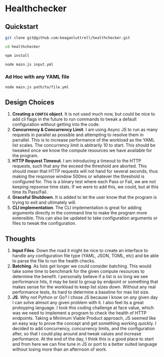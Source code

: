 # Healthchecker

## Quickstart

```sh
git clone git@github.com:keaganluttrell/healthchecker.git

cd healthchecker

npm install

node main.js input.yml
```

### Ad Hoc with any YAML file 
```sh
node main.js path/to/file.yml
```

## Design Choices

1. **Creating a `CONFIG` object**.  It is not used much now, but could be nice to add cli flags in the future to run commands to tweak a default configuration without getting into the code.
2. **Concurrency & Concurrency Limit**.  I am using Async JS to run as many requests in parallel as possible and attempting to resolve them in parrallel.  This is to increase performance of the workload as the YAML list scales.  The concurrency limit is abitrarily 10 to start. This should be tweaked once we know the compute resources we have available for the program.
3. **HTTP Request Timeout**.  I am introducing a timeout to the HTTP requests, such that any the exceed the threshold are aborted. This should mean that HTTP requests will not hand for several seconds, thus making the response window 500ms or whatever the threshold is configured for.  This is a binary test where each Pass or Fail, we are not keeping repsonse time stats. If we were to add this, we could, but at this time its Pass/Fail.
4.  **Graceful Shutdown**.  It is added to let the user know that the program is trying to exit and ultimately will.
5.  **CLI implementation**. The CLI implementation is great for adding arguments directly in the command line to make the program more extensible. This can also be updated to take configuration arguments or files to tweak the configuration.


## Thoughts

1. **Input Files**. Down the road it might be nice to create an interface to handle any configuration file type (YAML, JSON, TOML, etc) and be able to parse the file to run the health checks.
2. **Batching**.  As lists get longer we could consider batching. This would take some time to benchmark for the given compute resources to determine the benefit. I personally believe if a list is so long we see performance hits, it may be best to group by endpoint or something that makes sense for the workload to keep list sizes down.  Without any real performance tests, its hard to determine a baseline for max list size.
3. **JS**.  Why not Python or Go?  I chose JS because I know on any given day I can solve almsot any given problem with it.  I also feel its a great protoyping language.  I took this coding challenge at face value, which was we need to implement a program to check the health of HTTP endpoints.  Taking a Minimum Viable Product approach, JS seemed like an easy way to prove the concept and get something working quickly.  I decided to add concurrency, concurrency limits, and the configuration after, so that I could play around and tweak values and increase performance.  At the end of the day, I think this is a good place to start and from here we can fine tune in JS or port to a better suited language without losing more than an afternoon of work.